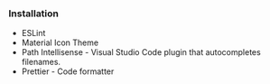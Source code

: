 ### Installation

* ESLint
* Material Icon Theme
* Path Intellisense - Visual Studio Code plugin that autocompletes filenames.
* Prettier - Code formatter